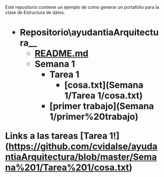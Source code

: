 Este repositorio contiene un ejemplo de como generar un portafolio para la clase de Estructura de datos. <h1>

- Repositorio\\ayudantiaArquitectura__
   - [README.md](README.md)
   - __Semana 1__
     - __Tarea 1__
       - [cosa.txt](Semana 1/Tarea 1/cosa.txt)
     - [primer trabajo](Semana 1/primer%20trabajo)
     
Links a las tareas 
[Tarea 1!] (https://github.com/cvidalse/ayudantiaArquitectura/blob/master/Semana%201/Tarea%201/cosa.txt)
     
     
     
     
     
     
     
     
     
     
     
     
     

